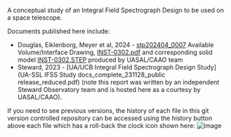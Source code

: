 A conceptual study of an Integral Field Spectrograph Design to be used on a space telescope.

Documents published here include: 
- Douglas, Eiklenborg, Meyer et al, 2024 - [stp202404_0007](https://teledocs.space/docs/stp202404_0007) Available Volume/Interface Drawing, [INST-0302.pdf](INST-0302.pdf) and corresponding solid model [INST-0302.STEP](INST-0302.STEP) produced by UASAL/CAAO team 
- Steward, 2023 - [UA/UCB Integral Field Spectrograph Design Study](UA-SSL IFSS Study docs_complete_231128_public release_reduced.pdf) (note this report was written by an independent Steward Observatory team and is hosted here as a courtesy by UASAL/CAAO).

If you need to see previous versions, the history of each file in this git version controlled repository can be accessed using the history button above each file which has a roll-back the clock icon shown here: ![image](https://github.com/uasal/IFS_Docs/assets/1025951/1a15562f-7074-4f49-a8b6-9fd82f8faaa2)
